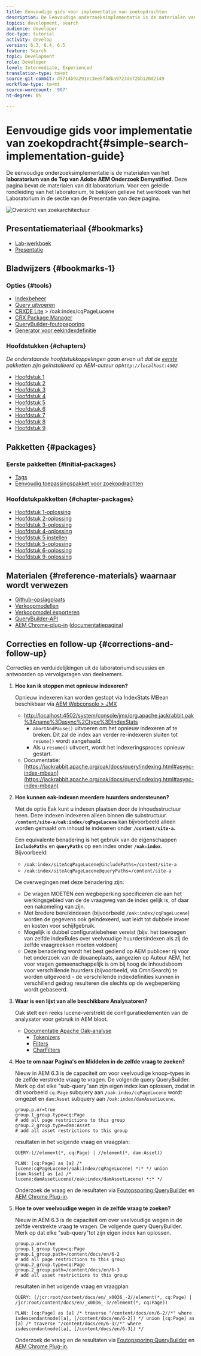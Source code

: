 ```yaml
---
title: Eenvoudige gids voor implementatie van zoekopdrachten
description: De Eenvoudige onderzoeksimplementatie is de materialen van het laboratorium van de Top van 2017 AEM Gedetailleerd Onderzoek. Deze pagina bevat de materialen van dit laboratorium. Voor een geleide rondleiding van het laboratorium, te bekijken gelieve het werkboek van het Laboratorium in de sectie van de Presentatie van deze pagina.
topics: development, search
audience: developer
doc-type: tutorial
activity: develop
version: 6.3, 6.4, 6.5
feature: Search
topic: Development
role: Developer
level: Intermediate, Experienced
translation-type: tm+mt
source-git-commit: d9714b9a291ec3ee5f3dba9723de72bb120d2149
workflow-type: tm+mt
source-wordcount: '907'
ht-degree: 0%

---
```



# Eenvoudige gids voor implementatie van zoekopdracht{#simple-search-implementation-guide}

De eenvoudige onderzoeksimplementatie is de materialen van het **laboratorium van de Top van Adobe AEM Onderzoek Demystified**. Deze pagina bevat de materialen van dit laboratorium. Voor een geleide rondleiding van het laboratorium, te bekijken gelieve het werkboek van het Laboratorium in de sectie van de Presentatie van deze pagina.

![Overzicht van zoekarchitectuur](assets/l4080/simple-search-application.png)

## Presentatiemateriaal {#bookmarks}

* [Lab-werkboek](assets/l4080/l4080-lab-workbook.pdf)
* [Presentatie](assets/l4080/l4080-presentation.pdf)

## Bladwijzers {#bookmarks-1}

### Opties {#tools}

* [Indexbeheer](http://localhost:4502/libs/granite/operations/content/diagnosis/tool.html/granite_oakindexmanager)
* [Query uitvoeren](http://localhost:4502/libs/granite/operations/content/diagnosis/tool.html/granite_queryperformance)
* [CRXDE Lite](http://localhost:4502/crx/de/index.jsp#/oak%3Aindex/cqPageLucene) > /oak:index/cqPageLucene
* [CRX Package Manager](http://localhost:4502/crx/packmgr/index.jsp)
* [QueryBuilder-foutopsporing](http://localhost:4502/libs/cq/search/content/querydebug.html?)
* [Generator voor eekindexdefinitie](https://oakutils.appspot.com/generate/index)

### Hoofdstukken {#chapters}

*De onderstaande hoofdstukkoppelingen gaan ervan uit dat de  [eerste ](#initialpackages) pakketten zijn geïnstalleerd op AEM-auteur op`http://localhost:4502`*

* [Hoofdstuk 1](http://localhost:4502/editor.html/content/summit/l4080/chapter-1.html)
* [Hoofdstuk 2](http://localhost:4502/editor.html/content/summit/l4080/chapter-2.html)
* [Hoofdstuk 3](http://localhost:4502/editor.html/content/summit/l4080/chapter-3.html)
* [Hoofdstuk 4](http://localhost:4502/editor.html/content/summit/l4080/chapter-4.html)
* [Hoofdstuk 5](http://localhost:4502/editor.html/content/summit/l4080/chapter-5.html)
* [Hoofdstuk 6](http://localhost:4502/editor.html/content/summit/l4080/chapter-6.html)
* [Hoofdstuk 7](http://localhost:4502/editor.html/content/summit/l4080/chapter-7.html)
* [Hoofdstuk 8](http://localhost:4502/editor.html/content/summit/l4080/chapter-8.html)
* [Hoofdstuk 9](http://localhost:4502/editor.html/content/summit/l4080/chapter-9.html)

## Pakketten {#packages}

### Eerste pakketten {#initial-packages}

* [Tags](assets/l4080/summit-tags.zip)
* [Eenvoudig toepassingspakket voor zoekopdrachten](assets/l4080/simple.ui.apps-0.0.1-snapshot.zip)

### Hoofdstukpakketten {#chapter-packages}

* [Hoofdstuk 1-oplossing](assets/l4080/l4080-chapter1.zip)
* [Hoofdstuk 2-oplossing](assets/l4080/l4080-chapter2.zip)
* [Hoofdstuk 3-oplossing](assets/l4080/l4080-chapter3.zip)
* [Hoofdstuk 4-oplossing](assets/l4080/l4080-chapter4.zip)
* [Hoofdstuk 5 instellen](assets/l4080/l4080-chapter5-setup.zip)
* [Hoofdstuk 5-oplossing](assets/l4080/l4080-chapter5-solution.zip)
* [Hoofdstuk 6-oplossing](assets/l4080/l4080-chapter6.zip)
* [Hoofdstuk 9-oplossing](assets/l4080/l4080-chapter9.zip)

## Materialen {#reference-materials} waarnaar wordt verwezen

* [Github-opslagplaats](https://github.com/Adobe-Marketing-Cloud/aem-guides/tree/master/simple-search-guide)
* [Verkoopmodellen](https://sling.apache.org/documentation/bundles/models.html)
* [Verkoopmodel exporteren](https://sling.apache.org/documentation/bundles/models.html#exporter-framework-since-130)
* [QueryBuilder-API](https://docs.adobe.com/docs/en/aem/6-2/develop/search/querybuilder-api.html)
* [AEM Chrome-plug-in](https://chrome.google.com/webstore/detail/aem-chrome-plug-in/ejdcnikffjleeffpigekhccpepplaode)  ([documentatiepagina](https://adobe-consulting-services.github.io/acs-aem-tools/aem-chrome-plugin/))

## Correcties en follow-up {#corrections-and-follow-up}

Correcties en verduidelijkingen uit de laboratoriumdiscussies en antwoorden op vervolgvragen van deelnemers.

1. **Hoe kan ik stoppen met opnieuw indexeren?**

   Opnieuw indexeren kan worden gestopt via IndexStats MBean beschikbaar via [AEM Webconsole > JMX](http://localhost:4502/system/console/jmx)

   * [http://localhost:4502/system/console/jmx/org.apache.jackrabbit.oak%3Aname%3Dasync%2Ctype%3DIndexStats](http://localhost:4502/system/console/jmx/org.apache.jackrabbit.oak%3Aname%3Dasync%2Ctype%3DIndexStats)
      * `abortAndPause()` uitvoeren om het opnieuw indexeren af te breken. Dit zal de index aan verder re-indexeren sluiten tot `resume()` wordt aangehaald.
      * Als u `resume()` uitvoert, wordt het indexeringsproces opnieuw gestart.
   * Documentatie: [https://jackrabbit.apache.org/oak/docs/query/indexing.html#async-index-mbean](https://jackrabbit.apache.org/oak/docs/query/indexing.html#async-index-mbean)

2. **Hoe kunnen eak-indexen meerdere huurders ondersteunen?**

   Met de optie Eak kunt u indexen plaatsen door de inhoudsstructuur heen. Deze indexen indexeren alleen binnen die substructuur. **`/content/site-a/oak:index/cqPageLucene`** kan bijvoorbeeld alleen worden gemaakt om inhoud te indexeren onder **`/content/site-a`.**

   Een equivalente benadering is het gebruik van de eigenschappen **`includePaths`** en **`queryPaths`** op een index onder **`/oak:index`**. Bijvoorbeeld:

   * `/oak:index/siteAcqPageLucene@includePaths=/content/site-a`
   * `/oak:index/siteAcqPageLucene@queryPaths=/content/site-a`

   De overwegingen met deze benadering zijn:

   * De vragen MOETEN een wegbeperking specificeren die aan het werkingsgebied van de de vraagweg van de index gelijk is, of daar een nakomeling van zijn.
   * Met bredere bereikindexen (bijvoorbeeld `/oak:index/cqPageLucene`) worden de gegevens ook geïndexeerd, wat leidt tot dubbele invoer en kosten voor schijfgebruik.
   * Mogelijk is dubbel configuratiebeheer vereist (bijv. het toevoegen van zelfde indexRules over veelvoudige huurdersindexen als zij de zelfde vraagreeksen moeten voldoen)
   * Deze benadering wordt het best gediend op AEM publiceer rij voor het onderzoek van de douaneplaats, aangezien op Auteur AEM, het voor vragen gemeenschappelijk is om bij hoog de inhoudsboom voor verschillende huurders (bijvoorbeeld, via OmniSearch) te worden uitgevoerd - de verschillende indexdefinities kunnen in verschillend gedrag resulteren die slechts op de wegbeperking wordt gebaseerd.


3. **Waar is een lijst van alle beschikbare Analysatoren?**

   Oak stelt een reeks lucene-verstrekt de configuratieelementen van de analysator voor gebruik in AEM bloot.

   * [Documentatie Apache Oak-analyse](http://jackrabbit.apache.org/oak/docs/query/lucene.html#analyzers)
      * [Tokenizers](https://cwiki.apache.org/confluence/display/solr/Tokenizers)
      * [Filters](https://cwiki.apache.org/confluence/display/solr/Filter+Descriptions)
      * [CharFilters](https://cwiki.apache.org/confluence/display/solr/CharFilterFactories)

4. **Hoe te om naar Pagina&#39;s en Middelen in de zelfde vraag te zoeken?**

   Nieuw in AEM 6.3 is de capaciteit om voor veelvoudige knoop-types in de zelfde verstrekte vraag te vragen. De volgende query QueryBuilder. Merk op dat elke &quot;sub-query&quot;aan zijn eigen index kan oplossen, zodat in dit voorbeeld `cq:Page` subquery aan `/oak:index/cqPageLucene` wordt omgezet en `dam:Asset` subquery aan `/oak:index/damAssetLucene`.

   ```plain
   group.p.or=true
   group.1_group.type=cq:Page
   # add all page restrictions to this group
   group.2_group.type=dam:Asset
   # add all asset restrictions to this group
   ```

   resultaten in het volgende vraag en vraagplan:

   ```plain
   QUERY:(//element(*, cq:Page) | //element(*, dam:Asset))
   
   PLAN: [cq:Page] as [a] /* lucene:cqPageLucene(/oak:index/cqPageLucene) *:* */ union [dam:Asset] as [a] /* lucene:damAssetLucene(/oak:index/damAssetLucene) *:* */
   ```

   Onderzoek de vraag en de resultaten via [Foutopsporing QueryBuilder](http://localhost:4502/libs/cq/search/content/querydebug.html?_charset_=UTF-8&amp;query=group.p.or%3Dtrue%0D%0Agroup.1_group.type%3Dcq%3APage%0D%0A%23+add+all+page+restrictions+to+this+group%0D%0Agroup.2_group.type%3Ddam%3AAsset%0D%0A%23+add+all+asset+restrictions+to+this+group) en [AEM Chrome Plug-in](https://chrome.google.com/webstore/detail/aem-chrome-plug-in/ejdcnikffjleeffpigekhccpepplaode?hl=en-US).

5. **Hoe te over veelvoudige wegen in de zelfde vraag te zoeken?**

   Nieuw in AEM 6.3 is de capaciteit om over veelvoudige wegen in de zelfde verstrekte vraag te vragen. De volgende query QueryBuilder. Merk op dat elke &quot;sub-query&quot;tot zijn eigen index kan oplossen.

   ```plain
   group.p.or=true
   group.1_group.type=cq:Page
   group.1_group.path=/content/docs/en/6-2
   # add all page restrictions to this group
   group.2_group.type=cq:Page
   group.2_group.path=/content/docs/en/6-3
   # add all asset restrictions to this group
   ```

   resultaten in het volgende vraag en vraagplan

   ```plain
   QUERY: (/jcr:root/content/docs/en/_x0036_-2//element(*, cq:Page) | /jcr:root/content/docs/en/_x0036_-3//element(*, cq:Page))
   
   PLAN: [cq:Page] as [a] /* traverse "/content/docs/en/6-2//*" where isdescendantnode([a], [/content/docs/en/6-2]) */ union [cq:Page] as [a] /* traverse "/content/docs/en/6-3//*" where isdescendantnode([a], [/content/docs/en/6-3]) */
   ```

   Onderzoek de vraag en de resultaten via [Foutopsporing QueryBuilder](http://localhost:4502/libs/cq/search/content/querydebug.html?_charset_=UTF-8&amp;query=group.p.or%3Dtrue%0D%0Agroup.1_group.type%3Dcq%3APage%0D%0Agroup.1_group.path%3D%2Fcontent%2Fdocs%2Fen%2F6-2%0D%0A%23+add+all+page+restrictions+to+this+group%0D%0Agroup.2_group.type%3Dcq%3APage%0D%0Agroup.2_group.path%3D%2Fcontent%2Fdocs%2Fen%2F6-3%0D%0A%23+add+all+asset+restrictions+to+this+group) en [AEM Chrome Plug-in](https://chrome.google.com/webstore/detail/aem-chrome-plug-in/ejdcnikffjleeffpigekhccpepplaode?hl=en-US).
